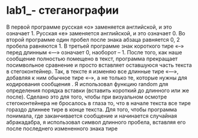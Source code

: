 # lab1_- стеганографии


В первой программе русская «о» заменяется английской, и это означает 1. Русская «е» заменяется английской, и это означает 0.
Во второй программе один пробел после знака абзаца равняется 0, 2 пробела равняются 1. 
В третьей программе знак короткого тире «–» перед длинным «—» означает 0, наоборот – 1. 
После того, как наше сообщение полностью помещено в текст, программа прекращает посимвольное сравнение и просто вставляет оставшуюся часть текста в стегоконтейнер. Так, в тексте я изменяю все длинные тире «—», добавляя к ним обычное тире «–», а не только те, которые нужны для кодирования сообщения . Я использовал функцию random для определения порядка вставки (вставить короткий до длинного или же после). Сделано это для того, чтобы при визуальном осмотре стегоконтейнера не бросалось в глаза то, что в начале текста все тире гораздо длиннее тире в конце текста. Для того, чтобы программа понимала, где заканчивается сообщение и начинается случайная абракадабра, я использовал символ длинного пробела, вставляя его после последнего измененного знака тире

